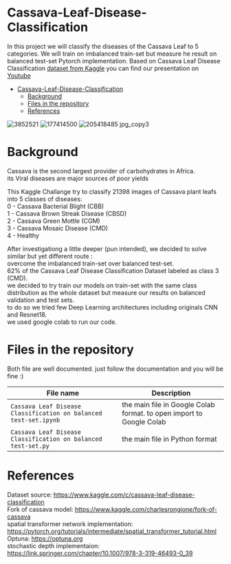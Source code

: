 # Cassava-Leaf-Disease-Classification
In this project we will classify the diseases of the Cassava Leaf to 5 categories. We will train on imbalanced train-set but measure he result on balanced test-set
Pytorch implementation.
Based on Cassava Leaf Disease Classification [dataset from Kaggle](https://www.kaggle.com/c/cassava-leaf-disease-classification)
you can find our presentation on [Youtube](https://youtu.be/yg20D6vt6BA)

- [Cassava-Leaf-Disease-Classification](#Cassava-Leaf-Disease-Classification)
  * [Background](#Background)
  * [Files in the repository](#Files-in-the-repository)
  * [References](#References)
  
![3852521](https://user-images.githubusercontent.com/81647059/124014048-b27cd700-d9eb-11eb-8776-601fa6e6ef60.jpg)
![177414500](https://user-images.githubusercontent.com/81647059/124014120-ca545b00-d9eb-11eb-9947-1962fc512d6b.jpg)
![205418485 jpg_copy3](https://user-images.githubusercontent.com/81647059/124014153-d50ef000-d9eb-11eb-8794-4c58ccc567ab.jpg)

  
  
  
  
  
# Background
Cassava is the second largest provider of carbohydrates in Africa.  
its Viral diseases are major sources of poor yields

This Kaggle Challange try to classify 21398 images of Cassava plant leafs into 5 classes of diseases:  
  0 - Cassava Bacterial Blight (CBB)  
  1 - Cassava Brown Streak Disease (CBSD)  
  2 - Cassava Green Mottle (CGM)  
  3 - Cassava Mosaic Disease (CMD)  
  4 - Healthy  
  
After investigationg a little deeper (pun intended), we decided to solve similar but yet different route :  
overcome the imbalanced train-set over balanced test-set.  
62% of the Cassava Leaf Disease Classification Dataset labeled as class 3 (CMD).  
we decided to try train our models on train-set with the same class distribution as the whole dataset but measure our results on balanced validation and test sets.  
to do so we tried few Deep Learning architectures including originals CNN and Resnet18.  
we used google colab to run our code.


# Files in the repository

Both file are well documented. just follow the documentation and you will be fine :)

|File name         | Description |
|----------------------|------|
|`Cassava Leaf Disease Classification on balanced test-set.ipynb`| the main file in Google Colab format. to open import to Google Colab|
|`Cassava Leaf Disease Classification on balanced test-set.py`| the main file in Python format|

# References

Dataset source: https://www.kaggle.com/c/cassava-leaf-disease-classification  
Fork of cassava model: https://www.kaggle.com/charlesrongione/fork-of-cassava  
spatial transformer network implementation: https://pytorch.org/tutorials/intermediate/spatial_transformer_tutorial.html  
Optuna: https://optuna.org    
stochastic depth implementaion: https://link.springer.com/chapter/10.1007/978-3-319-46493-0_39  
